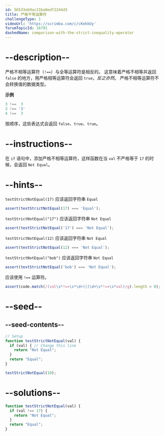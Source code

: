 ```yaml
---
id: 56533eb9ac21ba0edf2244d3
title: 严格不等运算符
challengeType: 1
videoUrl: 'https://scrimba.com/c/cKekkUy'
forumTopicId: 16791
dashedName: comparison-with-the-strict-inequality-operator
---
```


# --description--

严格不相等运算符（`!==`）与全等运算符是相反的。 这意味着严格不相等并返回 `false` 的地方，用严格相等运算符会返回 `true`，*反之亦然*。 严格不相等运算符不会转换值的数据类型。

**示例**

```js
3 !==  3
3 !== '3'
4 !==  3
```

按顺序，这些表达式会返回 `false`、`true`、`true`。

# --instructions--

在 `if` 语句中，添加严格不相等运算符，这样函数在当 `val` 不严格等于 `17` 的时候，会返回 `Not Equal`。

# --hints--

`testStrictNotEqual(17)` 应该返回字符串 `Equal`

```js
assert(testStrictNotEqual(17) === 'Equal');
```

`testStrictNotEqual("17")` 应该返回字符串 `Not Equal`

```js
assert(testStrictNotEqual('17') === 'Not Equal');
```

`testStrictNotEqual(12)` 应该返回字符串 `Not Equal`

```js
assert(testStrictNotEqual(12) === 'Not Equal');
```

`testStrictNotEqual("bob")` 应该返回字符串 `Not Equal`

```js
assert(testStrictNotEqual('bob') === 'Not Equal');
```

应该使用 `!==` 运算符。

```js
assert(code.match(/(val\s*!==\s*\d+)|(\d+\s*!==\s*val)/g).length > 0);
```

# --seed--

## --seed-contents--

```js
// Setup
function testStrictNotEqual(val) {
  if (val) { // Change this line
    return "Not Equal";
  }
  return "Equal";
}

testStrictNotEqual(10);
```

# --solutions--

```js
function testStrictNotEqual(val) {
  if (val !== 17) {
    return "Not Equal";
  }
  return "Equal";
}
```
